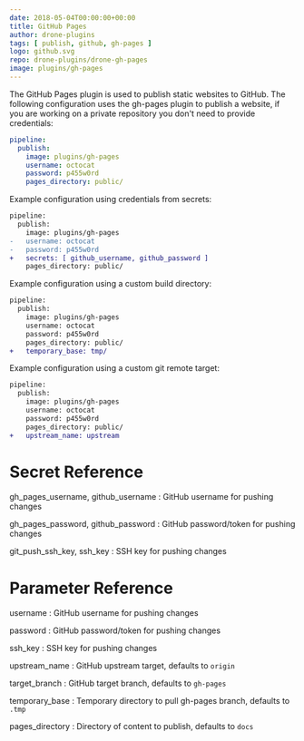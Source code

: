 ```yaml
---
date: 2018-05-04T00:00:00+00:00
title: GitHub Pages
author: drone-plugins
tags: [ publish, github, gh-pages ]
logo: github.svg
repo: drone-plugins/drone-gh-pages
image: plugins/gh-pages
---
```


The GitHub Pages plugin is used to publish static websites to GitHub. The following configuration uses the gh-pages plugin to publish a website, if you are working on a private repository you don't need to provide credentials:

```yaml
pipeline:
  publish:
    image: plugins/gh-pages
    username: octocat
    password: p455w0rd
    pages_directory: public/
```

Example configuration using credentials from secrets:

```diff
pipeline:
  publish:
    image: plugins/gh-pages
-   username: octocat
-   password: p455w0rd
+   secrets: [ github_username, github_password ]
    pages_directory: public/
```

Example configuration using a custom build directory:

```diff
pipeline:
  publish:
    image: plugins/gh-pages
    username: octocat
    password: p455w0rd
    pages_directory: public/
+   temporary_base: tmp/
```

Example configuration using a custom git remote target:

```diff
pipeline:
  publish:
    image: plugins/gh-pages
    username: octocat
    password: p455w0rd
    pages_directory: public/
+   upstream_name: upstream
```

# Secret Reference

gh_pages_username, github_username
: GitHub username for pushing changes

gh_pages_password, github_password
: GitHub password/token for pushing changes

git_push_ssh_key, ssh_key
: SSH key for pushing changes

# Parameter Reference

username
: GitHub username for pushing changes

password
: GitHub password/token for pushing changes

ssh_key
: SSH key for pushing changes

upstream_name
: GitHub upstream target, defaults to `origin`

target_branch
: GitHub target branch, defaults to `gh-pages`

temporary_base
: Temporary directory to pull gh-pages branch, defaults to `.tmp`

pages_directory
: Directory of content to publish, defaults to `docs`
